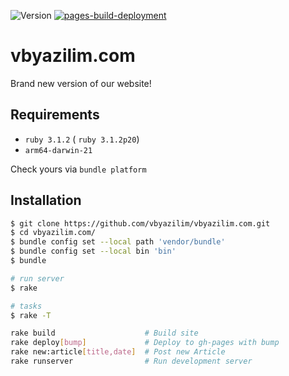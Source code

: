 ![Version](https://img.shields.io/badge/version-0.0.3-orange.svg)
[![pages-build-deployment](https://github.com/vbyazilim/vbyazilim.com/actions/workflows/pages/pages-build-deployment/badge.svg?branch=gh-pages)](https://github.com/vbyazilim/vbyazilim.com/actions/workflows/pages/pages-build-deployment)


# vbyazilim.com

Brand new version of our website!

## Requirements

- `ruby 3.1.2` ( `ruby 3.1.2p20`)
- `arm64-darwin-21`

Check yours via `bundle platform`

## Installation

```bash
$ git clone https://github.com/vbyazilim/vbyazilim.com.git
$ cd vbyazilim.com/
$ bundle config set --local path 'vendor/bundle'
$ bundle config set --local bin 'bin'
$ bundle

# run server
$ rake

# tasks
$ rake -T

rake build                    # Build site
rake deploy[bump]             # Deploy to gh-pages with bump
rake new:article[title,date]  # Post new Article
rake runserver                # Run development server
```
